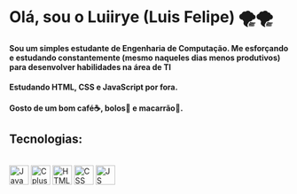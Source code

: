 <h1 align="left">Olá, sou o Luiirye (Luis Felipe) 🌪️🌪️</h1>
<h4 align="left">Sou um simples estudante de Engenharia de Computação. Me esforçando e estudando constantemente (mesmo naqueles dias menos produtivos) para desenvolver habilidades na área de TI </h4>
<h4>Estudando HTML, CSS e JavaScript por fora.</h4>
<h4>Gosto de um bom café☕, bolos🍰 e macarrão🍝.</h4>

<h2>Tecnologias:</h2>
<div style="display: inline_block"><br>
  <img align="center" alt="Java" height="35" width="35" src="https://cdn.jsdelivr.net/gh/devicons/devicon/icons/java/java-original.svg">
  <img align="center" alt="Cplusplus" height="35" width="35" src="https://cdn.jsdelivr.net/gh/devicons/devicon/icons/cplusplus/cplusplus-original.svg">
  <img align="center" alt="HTML" height="35" width="35" src="https://cdn.jsdelivr.net/gh/devicons/devicon/icons/html5/html5-original.svg">
  <img align="center" alt="CSS" height="35" width="35" src="https://cdn.jsdelivr.net/gh/devicons/devicon/icons/css3/css3-original.svg">
  <img align="center" alt="JS" height="35" width="35" src="https://cdn.jsdelivr.net/gh/devicons/devicon/icons/javascript/javascript-original.svg">
</div>